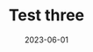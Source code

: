 ---
title: Test three
subTitle: Test
description: /todo.
gridShape: none
date: 2023-06-01
tags:
  - ux
  - a11y
  - voice over
  - screen reader
---